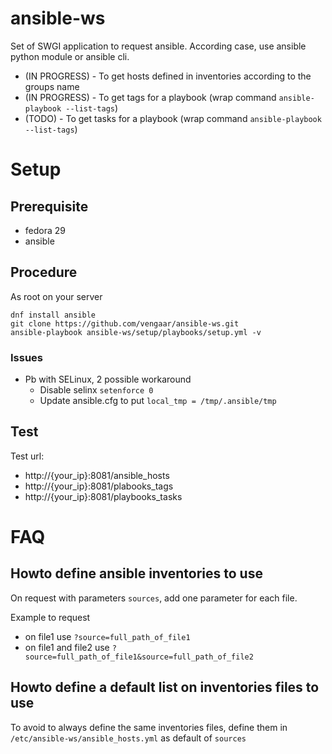 # ansible-ws

Set of SWGI application to request ansible.
According case, use ansible python module or ansible cli.

* (IN PROGRESS) - To get hosts defined in inventories according to the groups name
* (IN PROGRESS) - To get tags for a playbook (wrap command `ansible-playbook --list-tags`) 
* (TODO) - To get tasks for a playbook (wrap command `ansible-playbook --list-tags`)

# Setup

## Prerequisite

* fedora 29
* ansible

## Procedure
As root on your server

~~~~
dnf install ansible
git clone https://github.com/vengaar/ansible-ws.git
ansible-playbook ansible-ws/setup/playbooks/setup.yml -v
~~~~

### Issues

* Pb with SELinux, 2 possible workaround 
   * Disable selinx `setenforce 0`
   * Update ansible.cfg to put `local_tmp = /tmp/.ansible/tmp`

## Test
Test url:

* http://{your_ip}:8081/ansible_hosts
* http://{your_ip}:8081/plabooks_tags
* http://{your_ip}:8081/playbooks_tasks

# FAQ

## Howto define ansible inventories to use

On request with parameters `sources`, add one parameter for each file.

Example to request

* on file1 use `?source=full_path_of_file1`
* on file1 and file2 use `?source=full_path_of_file1&source=full_path_of_file2`

## Howto define a default list on inventories files to use

To avoid to always define the same inventories files, define them in `/etc/ansible-ws/ansible_hosts.yml` as default of `sources`


<!--

ansible-playbook /home/liftree/ansible-ws/setup/playbooks/setup.yml -v -e '{ "git_update": false, "wsgi_user": "liftree"}'

-->
